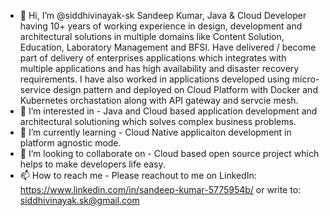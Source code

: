 - 👋 Hi, I’m @siddhivinayak-sk Sandeep Kumar, Java & Cloud Developer having 10+ years of working experience in design, development and architectural solutions in multiple domains like Content Solution, Education, Laboratory Management and BFSI. Have delivered / become part of delivery of enterprises applications which integrates with multiple applications and has high availability and disaster recovery requirements. I have also worked in applications developed using micro-service design pattern and deployed on Cloud Platform with Docker and Kubernetes orchastation along with API gateway and servcie mesh.
- 👀 I’m interested in - Java and Cloud based application development and architectural solutioning which solves complex business problems.
- 🌱 I’m currently learning - Cloud Native applicaiton development in platform agnostic mode.
- 💞️ I’m looking to collaborate on - Cloud based open source project which helps to make developers life easy.
- 📫 How to reach me - Please reachout to me on LinkedIn: https://www.linkedin.com/in/sandeep-kumar-5775954b/  or write to: siddhivinayak.sk@gmail.com



<!---
siddhivinayak-sk/siddhivinayak-sk is a ✨ special ✨ repository because its `README.md` (this file) appears on your GitHub profile.
You can click the Preview link to take a look at your changes.
--->
